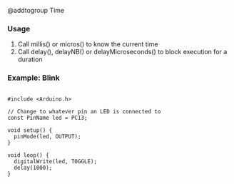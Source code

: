 @addtogroup Time

### Usage

1. Call millis() or micros() to know the current time
2. Call delay(), delayNB() or delayMicroseconds() to block execution for a duration

### Example: Blink

~~~{.cpp}

#include <Arduino.h>

// Change to whatever pin an LED is connected to
const PinName led = PC13;

void setup() {
  pinMode(led, OUTPUT);
}

void loop() {
  digitalWrite(led, TOGGLE);
  delay(1000);
}

~~~
